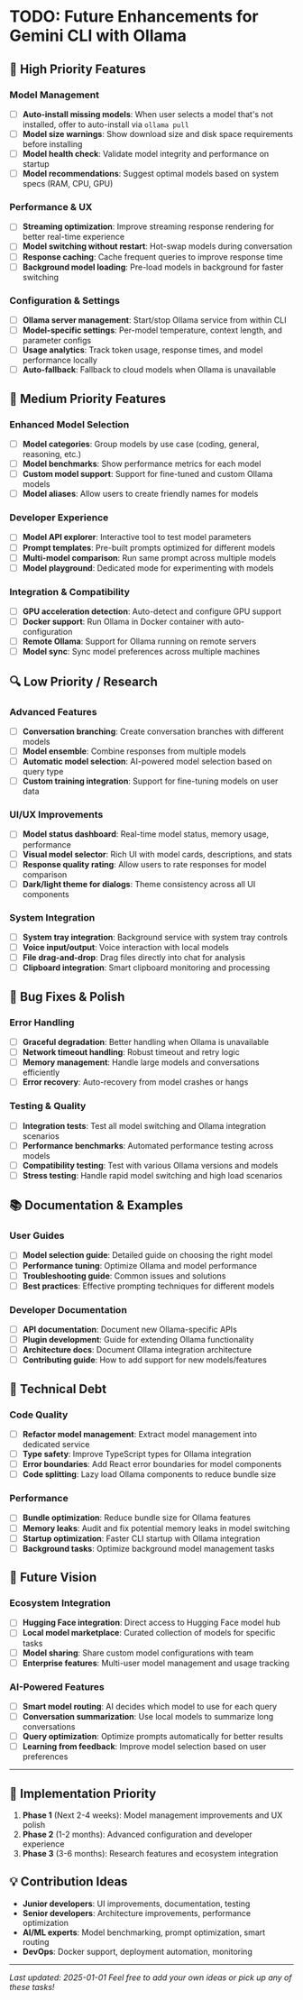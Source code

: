 # TODO: Future Enhancements for Gemini CLI with Ollama

## 🚀 High Priority Features

### Model Management

- [ ] **Auto-install missing models**: When user selects a model that's not installed, offer to auto-install via `ollama pull`
- [ ] **Model size warnings**: Show download size and disk space requirements before installing
- [ ] **Model health check**: Validate model integrity and performance on startup
- [ ] **Model recommendations**: Suggest optimal models based on system specs (RAM, CPU, GPU)

### Performance & UX

- [ ] **Streaming optimization**: Improve streaming response rendering for better real-time experience
- [ ] **Model switching without restart**: Hot-swap models during conversation
- [ ] **Response caching**: Cache frequent queries to improve response time
- [ ] **Background model loading**: Pre-load models in background for faster switching

### Configuration & Settings

- [ ] **Ollama server management**: Start/stop Ollama service from within CLI
- [ ] **Model-specific settings**: Per-model temperature, context length, and parameter configs
- [ ] **Usage analytics**: Track token usage, response times, and model performance locally
- [ ] **Auto-fallback**: Fallback to cloud models when Ollama is unavailable

## 🔧 Medium Priority Features

### Enhanced Model Selection

- [ ] **Model categories**: Group models by use case (coding, general, reasoning, etc.)
- [ ] **Model benchmarks**: Show performance metrics for each model
- [ ] **Custom model support**: Support for fine-tuned and custom Ollama models
- [ ] **Model aliases**: Allow users to create friendly names for models

### Developer Experience

- [ ] **Model API explorer**: Interactive tool to test model parameters
- [ ] **Prompt templates**: Pre-built prompts optimized for different models
- [ ] **Multi-model comparison**: Run same prompt across multiple models
- [ ] **Model playground**: Dedicated mode for experimenting with models

### Integration & Compatibility

- [ ] **GPU acceleration detection**: Auto-detect and configure GPU support
- [ ] **Docker support**: Run Ollama in Docker container with auto-configuration
- [ ] **Remote Ollama**: Support for Ollama running on remote servers
- [ ] **Model sync**: Sync model preferences across multiple machines

## 🔍 Low Priority / Research

### Advanced Features

- [ ] **Conversation branching**: Create conversation branches with different models
- [ ] **Model ensemble**: Combine responses from multiple models
- [ ] **Automatic model selection**: AI-powered model selection based on query type
- [ ] **Custom training integration**: Support for fine-tuning models on user data

### UI/UX Improvements

- [ ] **Model status dashboard**: Real-time model status, memory usage, performance
- [ ] **Visual model selector**: Rich UI with model cards, descriptions, and stats
- [ ] **Response quality rating**: Allow users to rate responses for model comparison
- [ ] **Dark/light theme for dialogs**: Theme consistency across all UI components

### System Integration

- [ ] **System tray integration**: Background service with system tray controls
- [ ] **Voice input/output**: Voice interaction with local models
- [ ] **File drag-and-drop**: Drag files directly into chat for analysis
- [ ] **Clipboard integration**: Smart clipboard monitoring and processing

## 🐛 Bug Fixes & Polish

### Error Handling

- [ ] **Graceful degradation**: Better handling when Ollama is unavailable
- [ ] **Network timeout handling**: Robust timeout and retry logic
- [ ] **Memory management**: Handle large models and conversations efficiently
- [ ] **Error recovery**: Auto-recovery from model crashes or hangs

### Testing & Quality

- [ ] **Integration tests**: Test all model switching and Ollama integration scenarios
- [ ] **Performance benchmarks**: Automated performance testing across models
- [ ] **Compatibility testing**: Test with various Ollama versions and models
- [ ] **Stress testing**: Handle rapid model switching and high load scenarios

## 📚 Documentation & Examples

### User Guides

- [ ] **Model selection guide**: Detailed guide on choosing the right model
- [ ] **Performance tuning**: Optimize Ollama and model performance
- [ ] **Troubleshooting guide**: Common issues and solutions
- [ ] **Best practices**: Effective prompting techniques for different models

### Developer Documentation

- [ ] **API documentation**: Document new Ollama-specific APIs
- [ ] **Plugin development**: Guide for extending Ollama functionality
- [ ] **Architecture docs**: Document Ollama integration architecture
- [ ] **Contributing guide**: How to add support for new models/features

## 🔧 Technical Debt

### Code Quality

- [ ] **Refactor model management**: Extract model management into dedicated service
- [ ] **Type safety**: Improve TypeScript types for Ollama integration
- [ ] **Error boundaries**: Add React error boundaries for model components
- [ ] **Code splitting**: Lazy load Ollama components to reduce bundle size

### Performance

- [ ] **Bundle optimization**: Reduce bundle size for Ollama features
- [ ] **Memory leaks**: Audit and fix potential memory leaks in model switching
- [ ] **Startup optimization**: Faster CLI startup with Ollama integration
- [ ] **Background tasks**: Optimize background model management tasks

## 🌟 Future Vision

### Ecosystem Integration

- [ ] **Hugging Face integration**: Direct access to Hugging Face model hub
- [ ] **Local model marketplace**: Curated collection of models for specific tasks
- [ ] **Model sharing**: Share custom model configurations with team
- [ ] **Enterprise features**: Multi-user model management and usage tracking

### AI-Powered Features

- [ ] **Smart model routing**: AI decides which model to use for each query
- [ ] **Conversation summarization**: Use local models to summarize long conversations
- [ ] **Query optimization**: Optimize prompts automatically for better results
- [ ] **Learning from feedback**: Improve model selection based on user preferences

---

## 🎯 Implementation Priority

1. **Phase 1** (Next 2-4 weeks): Model management improvements and UX polish
2. **Phase 2** (1-2 months): Advanced configuration and developer experience
3. **Phase 3** (3-6 months): Research features and ecosystem integration

## 💡 Contribution Ideas

- **Junior developers**: UI improvements, documentation, testing
- **Senior developers**: Architecture improvements, performance optimization
- **AI/ML experts**: Model benchmarking, prompt optimization, smart routing
- **DevOps**: Docker support, deployment automation, monitoring

---

_Last updated: 2025-01-01_
_Feel free to add your own ideas or pick up any of these tasks!_

